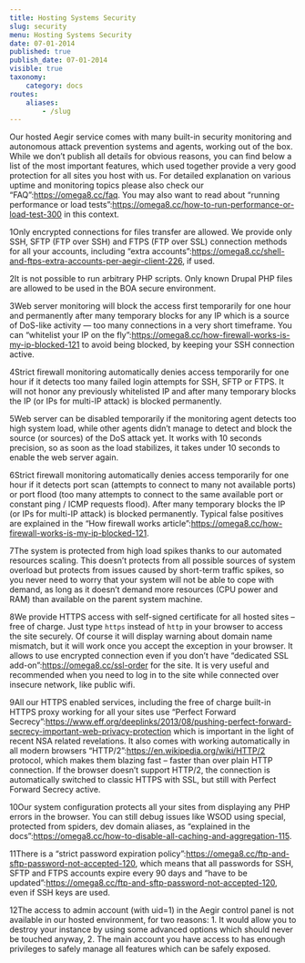 ```yaml
---
title: Hosting Systems Security
slug: security
menu: Hosting Systems Security
date: 07-01-2014
published: true
publish_date: 07-01-2014
visible: true
taxonomy:
    category: docs
routes:
    aliases:
        - /slug
---
```


Our hosted Aegir service comes with many built-in security monitoring and autonomous attack prevention systems and agents, working out of the box. While we don’t publish all details for obvious reasons, you can find below a list of the most important features, which used together provide a very good protection for all sites you host with us. For detailed explanation on various uptime and monitoring topics please also check our  “FAQ”:https://omega8.cc/faq. You may also want to read about “running performance or load tests”:https://omega8.cc/how-to-run-performance-or-load-test-300 in this context.

1Only encrypted connections for files transfer are allowed. We provide only SSH, SFTP (FTP over SSH) and FTPS (FTP over SSL) connection methods for all your accounts, including “extra accounts”:https://omega8.cc/shell-and-ftps-extra-accounts-per-aegir-client-226, if used.

2It is not possible to run arbitrary PHP scripts. Only known Drupal PHP files are allowed to be used in the BOA secure environment.

3Web server monitoring will block the access first temporarily for one hour and permanently after many temporary blocks for any IP which is a source of DoS-like activity — too many connections in a very short timeframe. You can “whitelist your IP on the fly”:https://omega8.cc/how-firewall-works-is-my-ip-blocked-121 to avoid being blocked, by keeping your SSH connection active.

4Strict firewall monitoring automatically denies access temporarily for one hour if it detects too many failed login attempts for SSH, SFTP or FTPS. It will not honor any previously whitelisted IP and after many temporary blocks the IP (or IPs for multi-IP attack) is blocked permanently.

5Web server can be disabled temporarily if the monitoring agent detects too high system load, while other agents didn’t manage to detect and block the source (or sources) of the DoS attack yet. It works with 10 seconds precision, so as soon as the load stabilizes, it takes under 10 seconds to enable the web server again.

6Strict firewall monitoring automatically denies access temporarily for one hour if it detects port scan (attempts to connect to many not available ports) or port flood (too many attempts to connect to the same available port or constant ping / ICMP requests flood). After many temporary blocks the IP (or IPs for multi-IP attack) is blocked permanently. Typical false positives are explained in the “How firewall works article”:https://omega8.cc/how-firewall-works-is-my-ip-blocked-121.

7The system is protected from high load spikes thanks to our automated resources scaling. This doesn’t protects from all possible sources of system overload but protects from issues caused by short-term traffic spikes, so you never need to worry that your system will not be able to cope with demand, as long as it doesn’t demand more resources (CPU power and RAM) than available on the parent system machine.

8We provide HTTPS access with self-signed certificate for all hosted sites – free of charge. Just type `https` instead of `http` in your browser to access the site securely. Of course it will display warning about domain name mismatch, but it will work once you accept the exception in your browser. It allows to use encrypted connection even if you don’t have “dedicated SSL add-on”:https://omega8.cc/ssl-order for the site. It is very useful and recommended when you need to log in to the site while connected over insecure network, like public wifi.

9All our HTTPS enabled services, including the free of charge built-in HTTPS proxy working for all your sites use “Perfect Forward Secrecy”:https://www.eff.org/deeplinks/2013/08/pushing-perfect-forward-secrecy-important-web-privacy-protection which is important in the light of recent NSA related revelations. It also comes with working automatically in all modern browsers “HTTP/2”:https://en.wikipedia.org/wiki/HTTP/2 protocol, which makes them blazing fast – faster than over plain HTTP connection. If the browser doesn’t support HTTP/2, the connection is automatically switched to classic HTTPS with SSL, but still with Perfect Forward Secrecy active.

10Our system configuration protects all your sites from displaying any PHP errors in the browser. You can still debug issues like WSOD using special, protected from spiders, dev domain aliases, as “explained in the docs”:https://omega8.cc/how-to-disable-all-caching-and-aggregation-115.

11There is a “strict password expiration policy”:https://omega8.cc/ftp-and-sftp-password-not-accepted-120, which means that all passwords for SSH, SFTP and FTPS accounts expire every 90 days and “have to be updated”:https://omega8.cc/ftp-and-sftp-password-not-accepted-120, even if SSH keys are used.

12The access to admin account (with uid=1) in the Aegir control panel is not available in our hosted environment, for two reasons: 1. It would allow you to destroy your instance by using some advanced options which should never be touched anyway, 2. The main account you have access to has enough privileges to safely manage all features which can be safely exposed.
